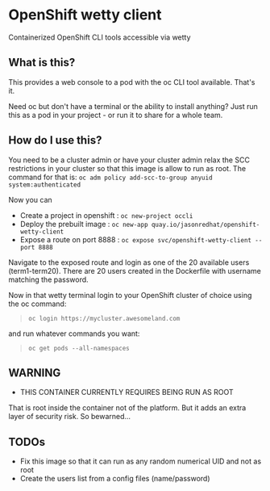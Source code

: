 # OpenShift wetty client
Containerized OpenShift CLI tools accessible via wetty

## What is this?
This provides a web console to a pod with the oc CLI tool available. That's it. 

Need oc but don't have a terminal or the ability to install anything? Just run this as a pod in your project - or run it to share for a whole team.

## How do I use this?
You need to be a cluster admin or have your cluster admin relax the SCC restrictions in your cluster so that this image is allow to run as root. The command for that is:
    `oc adm policy add-scc-to-group anyuid system:authenticated`

Now you can
* Create a project in openshift : `oc new-project occli`
* Deploy the prebuilt image : `oc new-app quay.io/jasonredhat/openshift-wetty-client`
* Expose a route on port 8888 : `oc expose svc/openshift-wetty-client --port 8888` 

Navigate to the exposed route and login as one of the 20 available users (term1-term20). There are 20 users created in the Dockerfile with username matching the password.

Now in that wetty terminal login to your OpenShift cluster of choice using the oc command:
>`oc login https://mycluster.awesomeland.com`

and run whatever commands you want:
>`oc get pods --all-namespaces`

## WARNING
 - THIS CONTAINER CURRENTLY REQUIRES BEING RUN AS ROOT

That is root inside the container not of the platform. But it adds an extra layer of security risk. So bewarned...

## TODOs
* Fix this image so that it can run as any random numerical UID and not as root
* Create the users list from a config files (name/password)
